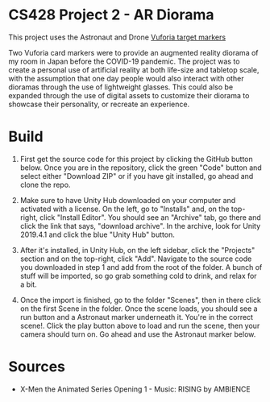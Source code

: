 # CS428 Project 2 - AR Diorama

This project uses the Astronaut and Drone [Vuforia target markers](http://www.evl.uic.edu/aej/428/20files/4%20mars%20markers.png)

Two Vuforia card markers were to provide an augmented reality diorama of my room in Japan before the COVID-19 pandemic. The project was to create a personal use of artificial reality at both life-size and tabletop scale, with the assumption that one day people would also interact with other dioramas through the use of lightweight glasses. This could also be expanded through the use of digital assets to customize their diorama to showcase their personality, or recreate an experience.

# Build

1. First get the source code for this project by clicking the GitHub button below. Once you are in the repository, click the green "Code" button and select either "Download ZIP" or if you have git installed, go ahead and clone the repo.

2. Make sure to have Unity Hub downloaded on your computer and activated with a license. On the left, go to "Installs" and, on the top-right, click "Install Editor". You should see an "Archive" tab, go there and click the link that says, "download archive". In the archive, look for Unity 2019.4.1 and click the blue "Unity Hub" button.

3. After it's installed, in Unity Hub, on the left sidebar, click the "Projects" section and on the top-right, click "Add". Navigate to the source code you downloaded in step 1 and add from the root of the folder. A bunch of stuff will be imported, so go grab something cold to drink, and relax for a bit.

4. Once the import is finished, go to the folder "Scenes", then in there click on the first Scene in the folder. Once the scene loads, you should see a run button and a Astronaut marker underneath it. You're in the correct scene!. Click the play button above to load and run the scene, then your camera should turn on. Go ahead and use the Astronaut marker below.

# Sources

+ X-Men the Animated Series Opening 1 - Music: RISING by AMBIENCE